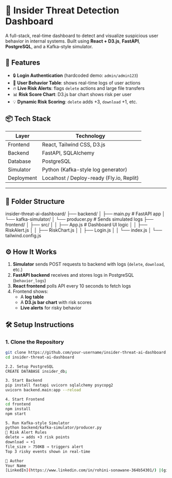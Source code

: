 # 🔐 Insider Threat Detection Dashboard

A full-stack, real-time dashboard to detect and visualize suspicious user behavior in internal systems. Built using **React + D3.js**, **FastAPI**, **PostgreSQL**, and a Kafka-style simulator.

## 🚀 Features

- 🔒 **Login Authentication** (hardcoded demo: `admin/admin123`)
- 📝 **User Behavior Table**: shows real-time logs of user actions
- 🔥 **Live Risk Alerts**: flags `delete` actions and large file transfers
- 📊 **Risk Score Chart**: D3.js bar chart shows risk per user
- 💡 **Dynamic Risk Scoring**: `delete` adds +3, `download` +1, etc.

## 📦 Tech Stack

| Layer       | Technology               |
|-------------|---------------------------|
| Frontend    | React, Tailwind CSS, D3.js |
| Backend     | FastAPI, SQLAlchemy       |
| Database    | PostgreSQL                |
| Simulator   | Python (Kafka-style log generator) |
| Deployment  | Localhost / Deploy-ready (Fly.io, Replit) |

---

## 📂 Folder Structure

insider-threat-ai-dashboard/
├── backend/
│ ├── main.py # FastAPI app
│ └── kafka-simulator/
│ └── producer.py # Sends simulated logs
├── frontend/
│ ├── src/
│ │ ├── App.js # Dashboard UI logic
│ │ ├── RiskAlert.js
│ │ ├── RiskChart.js
│ │ ├── Login.js
│ │ └── index.js
│ └── tailwind.config.js


## ⚙️ How It Works

1. **Simulator** sends POST requests to backend with logs (`delete`, `download`, etc.)
2. **FastAPI backend** receives and stores logs in PostgreSQL (`behavior_logs`)
3. **React frontend** polls API every 10 seconds to fetch logs
4. Frontend shows:
   - A **log table**
   - A **D3.js bar chart** with risk scores
   - **Live alerts** for risky behavior

## 🛠️ Setup Instructions

### 1. Clone the Repository
```bash
git clone https://github.com/your-username/insider-threat-ai-dashboard.git
cd insider-threat-ai-dashboard

2.2. Setup PostgreSQL
CREATE DATABASE insider_db;

3. Start Backend
pip install fastapi uvicorn sqlalchemy psycopg2
uvicorn backend.main:app --reload

4. Start Frontend
cd frontend
npm install
npm start

5. Run Kafka-style Simulator
python backend/kafka-simulator/producer.py
🧪 Risk Alert Rules
delete → adds +3 risk points
download → +1
file_size > 750KB → triggers alert
Top 3 risky events shown in real-time

🙌 Author
Your Name
[LinkedIn](https://www.linkedin.com/in/rohini-sonawane-364b54301/) |(github)https://github.com/ROHINI177/insider-threat-ai-dashboard/edit/main/README.md
